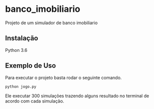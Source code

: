 # banco_imobiliario
Projeto de um simulador de banco imobiliario

## Instalação
Python 3.6

## Exemplo de Uso
Para executar o projeto basta rodar o seguinte comando.
```sh
python jogo.py
```
Ele executar 300 simulações trazendo alguns resultado no terminal de acordo com cada simulação.